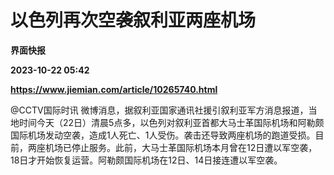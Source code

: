 # 以色列再次空袭叙利亚两座机场
**界面快报**

**2023-10-22 05:42**

**https://www.jiemian.com/article/10265740.html**

@CCTV国际时讯 微博消息，据叙利亚国家通讯社援引叙利亚军方消息报道，当地时间今天（22日）清晨5点多，以色列对叙利亚首都大马士革国际机场和阿勒颇国际机场发动空袭，造成1人死亡、1人受伤。袭击还导致两座机场的跑道受损。目前，两座机场已停止服务。此前，大马士革国际机场本月曾在12日遭以军空袭，18日才开始恢复运营。阿勒颇国际机场在12日、14日接连遭以军空袭。